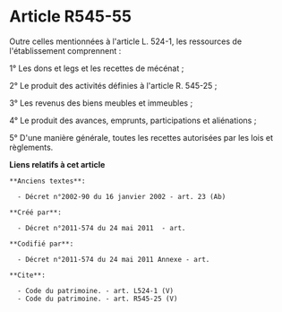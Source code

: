 # Article R545-55

Outre celles mentionnées à l'article L. 524-1, les ressources de l'établissement comprennent : 

1° Les dons et legs et les recettes de mécénat ; 

2° Le produit des activités définies à l'article R. 545-25 ; 

3° Les revenus des biens meubles et immeubles ; 

4° Le produit des avances, emprunts, participations et aliénations ; 

5° D'une manière générale, toutes les recettes autorisées par les lois et règlements.

**Liens relatifs à cet article**

	**Anciens textes**:

	  - Décret n°2002-90 du 16 janvier 2002 - art. 23 (Ab)

	**Créé par**:

	  - Décret n°2011-574 du 24 mai 2011  - art.

	**Codifié par**:

	  - Décret n°2011-574 du 24 mai 2011 Annexe - art.

	**Cite**:

	  - Code du patrimoine. - art. L524-1 (V)
	  - Code du patrimoine. - art. R545-25 (V)
